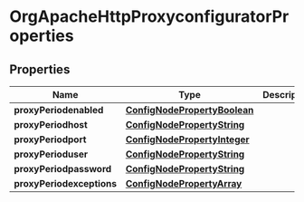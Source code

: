 
# OrgApacheHttpProxyconfiguratorProperties

## Properties
Name | Type | Description | Notes
------------ | ------------- | ------------- | -------------
**proxyPeriodenabled** | [**ConfigNodePropertyBoolean**](ConfigNodePropertyBoolean.md) |  |  [optional]
**proxyPeriodhost** | [**ConfigNodePropertyString**](ConfigNodePropertyString.md) |  |  [optional]
**proxyPeriodport** | [**ConfigNodePropertyInteger**](ConfigNodePropertyInteger.md) |  |  [optional]
**proxyPerioduser** | [**ConfigNodePropertyString**](ConfigNodePropertyString.md) |  |  [optional]
**proxyPeriodpassword** | [**ConfigNodePropertyString**](ConfigNodePropertyString.md) |  |  [optional]
**proxyPeriodexceptions** | [**ConfigNodePropertyArray**](ConfigNodePropertyArray.md) |  |  [optional]




